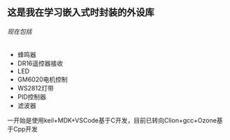 ## 这是我在学习嵌入式时封装的外设库
###### 现在包括
- 蜂鸣器
- DR16遥控器接收
- LED
- GM6020电机控制
- WS2812灯带
- PID控制器
- 滤波器

一开始是使用keil+MDK+VSCode基于C开发，目前已转向Clion+gcc+Ozone基于Cpp开发